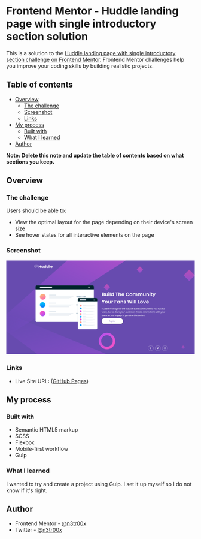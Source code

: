 # Frontend Mentor - Huddle landing page with single introductory section solution

This is a solution to the [Huddle landing page with single introductory section challenge on Frontend Mentor](https://www.frontendmentor.io/challenges/huddle-landing-page-with-a-single-introductory-section-B_2Wvxgi0). Frontend Mentor challenges help you improve your coding skills by building realistic projects.

## Table of contents

-   [Overview](#overview)
    -   [The challenge](#the-challenge)
    -   [Screenshot](#screenshot)
    -   [Links](#links)
-   [My process](#my-process)
    -   [Built with](#built-with)
    -   [What I learned](#what-i-learned)
-   [Author](#author)

**Note: Delete this note and update the table of contents based on what sections you keep.**

## Overview

### The challenge

Users should be able to:

-   View the optimal layout for the page depending on their device's screen size
-   See hover states for all interactive elements on the page

### Screenshot

![](./screenshot.png)

### Links

-   Live Site URL: ([GitHub Pages](https://n3tr00x.github.io/huddle-landing-page/))

## My process

### Built with

-   Semantic HTML5 markup
-   SCSS
-   Flexbox
-   Mobile-first workflow
-   Gulp

### What I learned

I wanted to try and create a project using Gulp. I set it up myself so I do not know if it's right.

## Author

-   Frontend Mentor - [@n3tr00x](https://www.frontendmentor.io/profile/n3tr00x)
-   Twitter - [@n3tr00x](https://www.twitter.com/n3tr00x)
